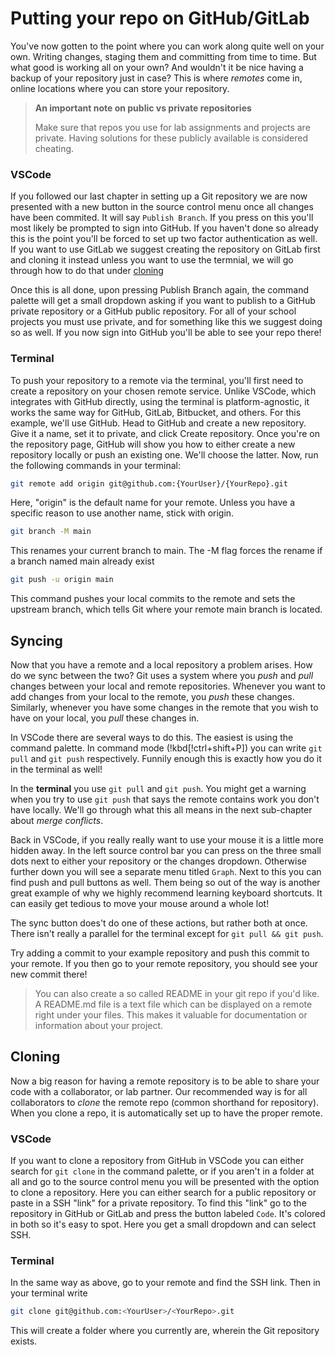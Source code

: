 # Putting your repo on GitHub/GitLab

You've now gotten to the point where you can work along quite well on your own.
Writing changes, staging them and committing from time to time. But what good is
working all on your own? And wouldn't it be nice having a backup of your
repository just in case? This is where _remotes_ come in, online locations
where you can store your repository.

> **An important note on public vs private repositories**
>
> Make sure that repos you use for lab assignments and projects are private.
> Having solutions for these publicly available is considered cheating.

### VSCode
If you followed our last chapter in setting up a Git repository we are now
presented with a new button in the source control menu once all changes have
been commited. It will say `Publish Branch`. If you press on this you'll most
likely be prompted to sign into GitHub. If you haven't done so already this is
the point you'll be forced to set up two factor authentication as well. If you
want to use GitLab we suggest creating the repository on GitLab first and
cloning it instead unless you want to use the termnial, we will go through how to do that under [cloning](./remote.md#cloning)

Once this is all done, upon pressing Publish Branch again, the command palette
will get a small dropdown asking if you want to publish to a GitHub private
repository or a GitHub public repository. For all of your school projects you
must use private, and for something like this we suggest doing so as well.
If you now sign into GitHub you'll be able to see your repo there!

### Terminal
To push your repository to a remote via the terminal, you'll first need to create a repository on your chosen remote service. Unlike VSCode, which integrates with GitHub directly, using the terminal is platform-agnostic, it works the same way for GitHub, GitLab, Bitbucket, and others.
For this example, we'll use GitHub. Head to GitHub and create a new repository. Give it a name, set it to private, and click Create repository. Once you're on the repository page, GitHub will show you how to either create a new repository locally or push an existing one. We'll choose the latter.
Now, run the following commands in your terminal:
```bash
git remote add origin git@github.com:{YourUser}/{YourRepo}.git
```
<!-- TODO: I think main is the default name on git installations now, but this might be a good safety measure -->
Here, "origin" is the default name for your remote. Unless you have a specific reason to use another name, stick with origin.
```bash
git branch -M main
```
This renames your current branch to main. The -M flag forces the rename if a branch named main already exist
```bash
git push -u origin main
```
This command pushes your local commits to the remote and sets the upstream branch, which tells Git where your remote main branch is located.
<!-- I feel like this entire section was written poorly-->

## Syncing
Now that you have a remote and a local repository a problem arises. How do we sync
between the two? Git uses a system where you _push_ and _pull_ changes between
your local and remote repositories. Whenever you want to add changes from your
local to the remote, you _push_ these changes. Similarly, whenever you have some
changes in the remote that you wish to have on your local, you _pull_ these
changes in.

In VSCode there are several ways to do this. The easiest is using
the command palette. In command mode (!kbd[!ctrl+shift+P]) you can write `git
pull` and `git push` respectively. Funnily enough this is exactly how you do it
in the terminal as well!

In the **terminal** you use `git pull` and `git push`.
You might get a warning when you try to use `git push` that says the remote
contains work you don't have locally. We'll go through what this all means in
the next sub-chapter about _merge conflicts_.

Back in VSCode, if you really really want to use your mouse it is a little more
hidden away. In the left source control bar you can press on the three small
dots next to either your repository or the changes dropdown. Otherwise further
down you will see a separate menu titled `Graph`. Next to this you can find push
and pull buttons as well. Them being so out of the way is another great example
of why we highly recommend learning keyboard shortcuts. It can easily get
tedious to move your mouse around a whole lot!

The sync button does't do one of these actions, but rather both at once. There isn't really a parallel for the terminal except for `git pull && git push`.

Try adding a commit to your example repository and push this commit to your
remote. If you then go to your remote repository, you should see your new
commit there!

> You can also create a so called README in your git repo if you'd like. A
> README.md file is a text file which can be displayed on a remote right under
> your files. This makes it valuable for documentation or information about your
> project.

## Cloning

Now a big reason for having a remote repository is to be able to share your code
with a collaborator, or lab partner. Our recommended way is for all
collaborators to _clone_ the remote repo (common shorthand for repository). When
you clone a repo, it is automatically set up to have the proper remote.

### VSCode
If you want to clone a repository from GitHub in VSCode you can either search
for `git clone` in the command palette, or if you aren't in a folder at all and
go to the source control menu you will be presented with the option to clone a
repository. Here you can either search for a public repository or paste in a
SSH "link" for a private repository. To find this "link" go to the repository
in GitHub or GitLab and press the button labeled `Code`. It's colored in both
so it's easy to spot. Here you get a small dropdown and can select SSH.

### Terminal
In the same way as above, go to your remote and find the SSH link. Then in your terminal write
```bash
git clone git@github.com:<YourUser>/<YourRepo>.git
```
This will create a folder where you currently are, wherein the Git repository exists.

